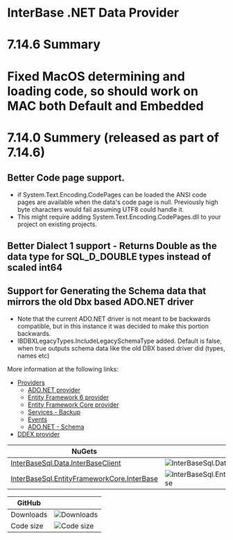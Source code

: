 # InterBase .NET Data Provider

# 7.14.6 Summary

# Fixed MacOS determining and loading code, so should work on MAC both Default and Embedded

# 7.14.0 Summery (released as part of 7.14.6)

## Better Code page support.
* if System.Text.Encoding.CodePages can be loaded the ANSI code pages are available when the data's code page is null.  Previously high byte characters would fail assuming UTF8 could handle it.
* This might require adding System.Text.Encoding.CodePages.dll to your project on existing projects.

## Better Dialect 1 support - Returns Double as the data type for SQL_D_DOUBLE types instead of scaled int64

## Support for Generating the Schema data that mirrors the old Dbx based ADO.NET driver
* Note that the current ADO.NET driver is not meant to be backwards compatible, but in this instance it was decided to make this portion backwards.
* IBDBXLegacyTypes.IncludeLegacySchemaType added.  Default is false, when true outputs schema data like the old DBX based driver did (types, names etc)

More information at the following links:

* [Providers](Provider/readme.txt)
	* [ADO.NET provider](Provider/docs/ado-net.md)
	* [Entity Framework 6 provider](Provider/docs/entity-framework-6.md)
	* [Entity Framework Core provider](Provider/docs/entity-framework-core.md)
	* [Services - Backup](Provider/docs/services-backup.md)
	* [Events](Provider/docs/events.md)
	* [ADO.NET - Schema](Provider/docs/ado-net-schema.md)
* [DDEX provider](DDEX/readme.txt)

| NuGets | Version | Downloads |
|--------|---------|-----------|
| [InterBaseSql.Data.InterBaseClient](https://www.nuget.org/packages/InterBaseSql.Data.InterBaseClient) | ![InterBaseSql.Data.InterBaseClient](https://img.shields.io/nuget/v/InterBaseSql.Data.InterBaseClient.svg) | ![InterBaseSql.Data.InterBaseClient](https://img.shields.io/nuget/dt/InterBaseSql.Data.InterBaseClient.svg) |
| [InterBaseSql.EntityFrameworkCore.InterBase](https://www.nuget.org/packages/InterBaseSql.EntityFrameworkCore.InterBase) | ![InterBaseSql.EntityFrameworkCore.InterBase](https://img.shields.io/nuget/v/InterBaseSql.EntityFrameworkCore.InterBase.svg) | ![InterBaseSql.EntityFrameworkCore.InterBase](https://img.shields.io/nuget/dt/InterBaseSql.EntityFrameworkCore.InterBase.svg) |

| GitHub |  |
|--------|--|
| Downloads | ![Downloads](https://img.shields.io/github/downloads/Embarcadero/IB.NETDataProvider/total.svg) |
| Code size | ![Code size](https://img.shields.io/github/languages/code-size/Embarcadero/IB.NETDataProvider) |
